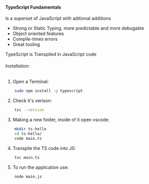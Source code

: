 #### TypeScript Fundamentals

Is a superset of JavaScript with aditional additions
* Strong or Static Typing, more predictable and more debugable
* Object oriented features
* Compile-times errors
* Great tooling

TypeScript is Transpiled in JavaScript code

###### Installation: 
1. Open a Terminal:
```sh
    sudo npm install -g typescript
```
2. Check it's verison:
```sh
    tsc --version
```
3. Making a new folder, inside of it open vscode:
```sh
    mkdir ts-hello
    cd ts-hello/
    code main.ts
```
4. Transpile the TS code into JS:
```sh
    tsc main.ts
```
5. To run the application use:
```sh
    node main.js
```


